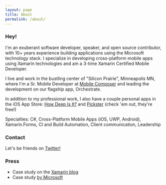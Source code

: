 ```yaml
---
layout: page
title: About
permalink: /about/
---
```


### Hey! 

I'm an exuberant software developer, speaker, and open source contributor, with 10+ years experience building applications using the Microsoft technology stack. I specialize in developing cross-platform mobile apps using Xamarin technologies and am a 3-time Xamarin Certified Mobile Developer.  

I live and work in the bustling center of "Silicon Prairie", Minneapolis MN, where I'm a Sr. Mobile Developer at [Mobile Composer](https://www.mcomposer.com) and leading the development on our flagship app, Orchestrate.

In addition to my professional work, I also have a couple personal apps in the iOS App Store: [How Deep Is It?](https://itunes.apple.com/us/app/how-deep-is-it/id955364125) and [Pickster](https://itunes.apple.com/us/app/pickster/id1055947478) (check 'em out, they're free!)

Specialties: C#, Cross-Platform Mobile Apps (iOS, UWP, Android), Xamarin.Forms, CI and Build Automation, Client communication, Leadership


### Contact

Let's be friends on [Twitter!](https://twitter.com/tomsoderling)


### Press

- Case study on the [Xamarin blog](https://blog.xamarin.com/mobile-composer-transforms-products-people-and-processes-with-xamarin-apps/)
- Case study [by Microsoft](https://customers.microsoft.com/en-us/story/orchestrating-marketing-and-sales-performance)